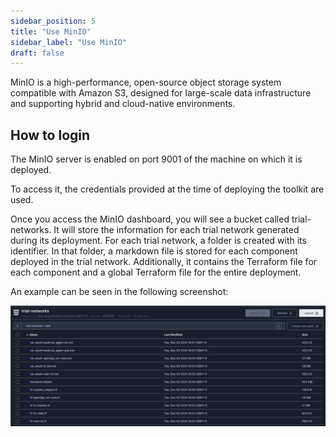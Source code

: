 ```yaml
---
sidebar_position: 5
title: "Use MinIO"
sidebar_label: "Use MinIO"
draft: false
---
```


MinIO is a high-performance, open-source object storage system compatible with Amazon S3, designed for large-scale data infrastructure and supporting hybrid and cloud-native environments.

## How to login

The MinIO server is enabled on port 9001 of the machine on which it is deployed.

To access it, the credentials provided at the time of deploying the toolkit are used.

Once you access the MinIO dashboard, you will see a bucket called trial-networks. It will store the information for each trial network generated during its deployment. For each trial network, a folder is created with its identifier. In that folder, a markdown file is stored for each component deployed in the trial network. Additionally, it contains the Terraform file for each component and a global Terraform file for the entire deployment.

An example can be seen in the following screenshot:

![minio](../../static/img/toolkit-installer/minio.png)